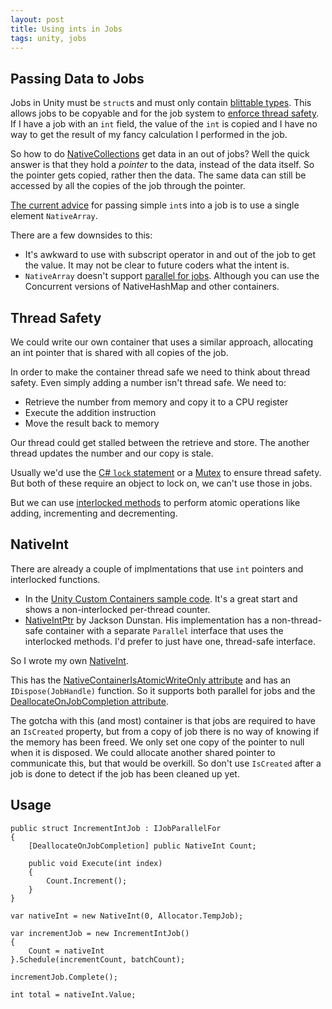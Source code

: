 ```yaml
---
layout: post
title: Using ints in Jobs
tags: unity, jobs
---
```

## Passing Data to Jobs

Jobs in Unity must be `struct`s and must only contain [blittable types](https://docs.microsoft.com/en-us/dotnet/framework/interop/blittable-and-non-blittable-types). This allows jobs to be copyable and for the job system to [enforce thread safety](https://docs.unity3d.com/Manual/JobSystemSafetySystem.html). If I have a job with an `int` field, the value of the `int` is copied and I have no way to get the result of my fancy calculation I performed in the job.

So how to do [NativeCollections](https://docs.unity3d.com/Manual/JobSystemNativeContainer.html) get data in an out of jobs? Well the quick answer is that they hold a *pointer* to the data, instead of the data itself. So the pointer gets copied, rather then the data. The same data can still be accessed by all the copies of the job through the pointer.

[The current advice](https://forum.unity.com/threads/job-is-struct-no-pointers-allowed-so-how-does-a-job-return-a-value.523339/) for passing simple `int`s into a job is to use a single element `NativeArray`.

There are a few downsides to this:

- It's awkward to use with subscript operator in and out of the job to get the value. It may not be clear to future coders what the intent is.
- `NativeArray` doesn't support [parallel for jobs](https://docs.unity3d.com/ScriptReference/Unity.Jobs.IJobParallelFor.html). Although you can use the Concurrent versions of NativeHashMap and other containers.

## Thread Safety

We could write our own container that uses a similar approach, allocating an int pointer that is shared with all copies of the job.

In order to make the container thread safe we need to think about thread safety. Even simply adding a number isn't thread safe.
We need to:

- Retrieve the number from memory and copy it to a CPU register
- Execute the addition instruction
- Move the result back to memory

Our thread could get stalled between the retrieve and store. The another thread updates the number and our copy is stale.

Usually we'd use the [C# `lock` statement](https://docs.microsoft.com/en-us/dotnet/csharp/language-reference/keywords/lock-statement) or a [Mutex](https://docs.microsoft.com/en-us/dotnet/api/system.threading.mutex) to ensure thread safety. But both of these require an object to lock on, we can't use those in jobs.

But we can use [interlocked methods](https://docs.microsoft.com/en-us/dotnet/api/system.threading.interlocked) to perform atomic operations like adding, incrementing and decrementing.

## NativeInt

There are already a couple of implmentations that use `int` pointers and interlocked functions.

- In the [Unity Custom Containers sample code](https://docs.unity3d.com/Packages/com.unity.jobs@0.0/manual/custom_job_types.html#custom-nativecontainers). It's a great start and shows a non-interlocked per-thread counter.
- [NativeIntPtr](https://github.com/jacksondunstan/NativeCollections/blob/master/JacksonDunstanNativeCollections/NativeIntPtr.cs) by Jackson Dunstan. His implementation has a non-thread-safe container with a separate `Parallel` interface that uses the interlocked methods. I'd prefer to just have one, thread-safe interface.

So I wrote my own [NativeInt](https://github.com/johnsietsma/InfPoints/blob/master/com.infpoints/Runtime/NativeCollections/NativeInt.cs).

This has the [NativeContainerIsAtomicWriteOnly attribute](https://docs.unity3d.com/ScriptReference/Unity.Collections.LowLevel.Unsafe.NativeContainerIsAtomicWriteOnlyAttribute.html) and has an `IDispose(JobHandle)` function. So it supports both parallel for jobs and the [DeallocateOnJobCompletion attribute](https://docs.unity3d.com/ScriptReference/Unity.Collections.DeallocateOnJobCompletionAttribute.html).

The gotcha with this (and most) container is that jobs are required to have an `IsCreated` property, but from a copy of job there is no way of knowing if the memory has been freed. We only set one copy of the pointer to null when it is disposed. We could allocate another shared pointer to communicate this, but that would be overkill. So don't use `IsCreated` after a job is done to detect if the job has been cleaned up yet.

## Usage

```
public struct IncrementIntJob : IJobParallelFor
{
    [DeallocateOnJobCompletion] public NativeInt Count;

    public void Execute(int index)
    {
        Count.Increment();
    }
}

var nativeInt = new NativeInt(0, Allocator.TempJob);

var incrementJob = new IncrementIntJob()
{
    Count = nativeInt
}.Schedule(incrementCount, batchCount);

incrementJob.Complete();

int total = nativeInt.Value;
```
